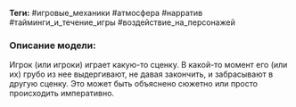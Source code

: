 **Теги:** #игровые_механики #атмосфера #нарратив #тайминги_и_течение_игры #воздействие_на_персонажей
### Описание модели:
Игрок (или игроки) играет какую-то сценку. В какой-то момент его (или их) грубо из нее выдергивают, не давая закончить, и забрасывают в другую сценку. Это может быть объяснено сюжетно или просто происходить императивно.